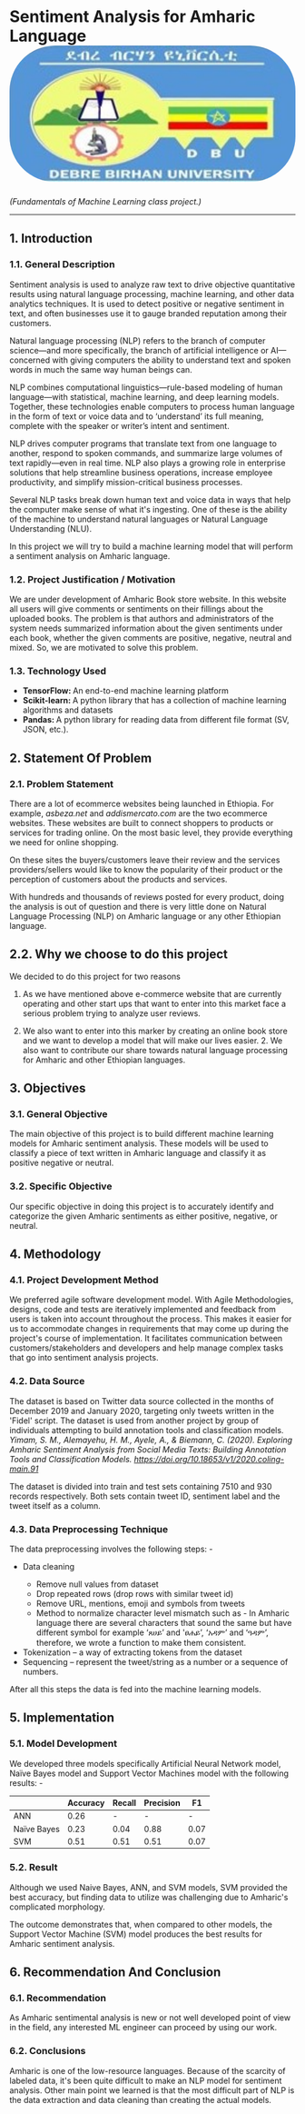 # Sentiment Analysis for Amharic Language <img src="./logo.jpg" alt="logo of Debre Birhan University" style="width: 15vh; height: 6vh; border-radius: 2vh;">
<i>(Fundamentals of Machine Learning class project.)</i>
<hr/> 

## 1. Introduction

### 1.1. General Description

Sentiment analysis is used to analyze raw text to drive objective quantitative results using natural language processing, machine learning, and other data analytics techniques. It is used to detect positive or negative sentiment in text, and often businesses use it to gauge branded reputation among their customers.

Natural language processing (NLP) refers to the branch of computer science—and more specifically, the branch of artificial intelligence or AI—concerned with giving computers the ability to understand text and spoken words in much the same way human beings can.

NLP combines computational linguistics—rule-based modeling of human language—with statistical, machine learning, and deep learning models. Together, these technologies enable computers to process human language in the form of text or voice data and to ‘understand’ its full meaning, complete with the speaker or writer’s intent and sentiment.

NLP drives computer programs that translate text from one language to another, respond to spoken commands, and summarize large volumes of text rapidly—even in real time. NLP also plays a growing role in enterprise solutions that help streamline business operations, increase employee productivity, and simplify mission-critical business processes.

Several NLP tasks break down human text and voice data in ways that help the computer make sense of what it's ingesting. One of these is the ability of the machine to understand natural languages or Natural Language Understanding (NLU).

In this project we will try to build a machine learning model that will perform a sentiment analysis on Amharic language.

### 1.2. Project Justification / Motivation

We are under development of Amharic Book store website. In this website all users will give comments or sentiments on their fillings about the uploaded books. The problem is that authors and administrators of the system needs summarized information about the given sentiments under each book, whether the given comments are positive, negative, neutral and mixed. So, we are motivated to solve this problem.

### 1.3. Technology Used

<ul>
<li><b>TensorFlow: </b>An end-to-end machine learning platform</li>
<li><b>Scikit-learn: </b> A python library that has a collection of machine learning algorithms and datasets</li>
<li><b>Pandas: </b> A python library for reading data from different file format (SV, JSON, etc.).</li>
</ul> 

## 2. Statement Of Problem

### 2.1. Problem Statement

There are a lot of ecommerce websites being launched in Ethiopia. For example, <i>asbeza.net</i> and <i>addismercato.com</i> are the two ecommerce websites. These websites are built to connect shoppers to products or services for trading online. On the most basic level, they provide everything we need for online shopping.

On these sites the buyers/customers leave their review and the services providers/sellers would like to know the popularity of their product or the perception of customers about the products and services.

With hundreds and thousands of reviews posted for every product, doing the analysis is out of question and there is very little done on Natural Language Processing (NLP) on Amharic language or any other Ethiopian language.

## 2.2. Why we choose to do this project

We decided to do this project for two reasons

1. As we have mentioned above e-commerce website that are currently operating and other start ups that want to enter into this market face a serious problem trying to analyze user reviews.

2. We also want to enter into this marker by creating an online book store and we want to develop a model that will make our lives easier. 2. We also want to contribute our share towards natural language processing for Amharic and other Ethiopian languages.

## 3. Objectives

### 3.1. General Objective

The main objective of this project is to build different machine learning models for Amharic sentiment analysis. These models will be used to classify a piece of text written in Amharic language and classify it as positive negative or neutral.

### 3.2. Specific Objective

Our specific objective in doing this project is to accurately identify and categorize the given Amharic sentiments as either positive, negative, or neutral.

## 4. Methodology

### 4.1. Project Development Method

We preferred agile software development model. With Agile Methodologies, designs, code and tests are iteratively implemented and feedback from users is taken into account throughout the process. This makes it easier for us to accommodate changes in requirements that may come up during the project's course of implementation. It facilitates communication between customers/stakeholders and developers and help manage complex tasks that go into sentiment analysis projects.

### 4.2. Data Source

The dataset is based on Twitter data source collected in the months of December 2019 and January 2020, targeting only tweets written in the 'Fidel' script. The dataset is used from another project by group of individuals attempting to build annotation tools and classification models.<i> Yimam, S. M., Alemayehu, H. M., Ayele, A., & Biemann, C. (2020). Exploring Amharic Sentiment Analysis from Social Media Texts: Building Annotation Tools and Classification Models. https://doi.org/10.18653/v1/2020.coling-main.91</i>

The dataset is divided into train and test sets containing 7510 and 930 records respectively. Both sets contain tweet ID, sentiment label and the tweet itself as a column.

### 4.3. Data Preprocessing Technique

The data preprocessing involves the following steps: -

<ul>
<li>Data cleaning</li>
<ul>
<li>Remove null values from dataset</li>
<li>Drop repeated rows (drop rows with similar tweet id)</li>
<li>Remove URL, mentions, emoji and symbols from tweets</li>
<li>Method to normalize character level mismatch such as - In Amharic language there are several characters that sound the same but have different symbol for example ‘ጸሀይ’ and 'ፀሐይ’, ‘አዳም’ and ‘ዓዳም’, therefore, we wrote a function to make them consistent.</li>
</ul>
<li>Tokenization – a way of extracting tokens from the dataset</li>
<li>Sequencing – represent the tweet/string as a number or a sequence of numbers.</li>
</ul> 
After all this steps the data is fed into the machine learning models.

## 5. Implementation

### 5.1. Model Development

We developed three models specifically Artificial Neural Network model, Naïve Bayes model and Support Vector Machines model with the following results: -

<table>
<thead>
<th></th>
<th>Accuracy</th>
<th>Recall</th>
<th>Precision</th>
<th>F1</th> 
</thead>
<tbody>
<tr>
<td>ANN</td>
<td>0.26</td>
<td>-</td>
<td>-</td>
<td>-</td>
</tr>
<tr>
<td>Naïve Bayes</td>
<td>0.23</td>
<td>0.04</td>
<td>0.88</td>
<td>0.07</td>
</tr>
<tr>
<td>SVM</td>
<td>0.51</td>
<td>0.51</td>
<td>0.51</td>
<td>0.07</td>
</tr>
</tbody>
</table>

### 5.2. Result

Although we used Naive Bayes, ANN, and SVM models, SVM provided the best accuracy, but finding data to utilize was challenging due to Amharic's complicated morphology.

The outcome demonstrates that, when compared to other models, the Support Vector Machine (SVM) model produces the best results for Amharic sentiment analysis.

## 6. Recommendation And Conclusion

### 6.1. Recommendation

As Amharic sentimental analysis is new or not well developed point of view in the field, any interested ML engineer can proceed by using our work.

### 6.2. Conclusions

Amharic is one of the low-resource languages. Because of the scarcity of labeled data, it's been quite difficult to make an NLP model for sentiment analysis. Other main point we learned is that the most difficult part of NLP is the data extraction and data cleaning than creating the actual models.
